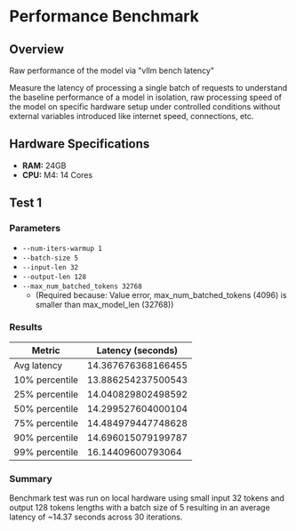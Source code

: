 # Performance Benchmark

## Overview

Raw performance of the model via "vllm bench latency"

Measure the latency of processing a single batch of requests to understand the baseline performance of a model in isolation, raw processing speed of the model on specific hardware setup under controlled conditions without external variables introduced like internet speed, connections, etc.

## Hardware Specifications

- **RAM:** 24GB
- **CPU:** M4: 14 Cores

## Test 1

### Parameters

- `--num-iters-warmup 1`
- `--batch-size 5`
- `--input-len 32`
- `--output-len 128`
- `--max_num_batched_tokens 32768`
  - (Required because: Value error, max_num_batched_tokens (4096) is smaller than max_model_len (32768))

### Results

| Metric | Latency (seconds) |
|--------|------------------|
| Avg latency | 14.367676368166455 |
| 10% percentile | 13.886254237500543 |
| 25% percentile | 14.040829802498592 |
| 50% percentile | 14.299527604000104 |
| 75% percentile | 14.484979447748628 |
| 90% percentile | 14.696015079199787 |
| 99% percentile | 16.14409600793064 |

### Summary

Benchmark test was run on local hardware using small input 32 tokens and output 128 tokens lengths with a batch size of 5 resulting in an average latency of ~14.37 seconds across 30 iterations.
